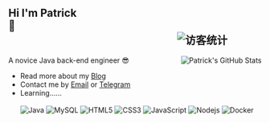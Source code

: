 ## Hi I'm Patrick 👋&emsp;&emsp;&emsp;&emsp;&emsp;&emsp;&emsp;&emsp;&emsp;&emsp;&emsp;&emsp;&emsp;&emsp;&emsp;&emsp;&emsp;&emsp;&emsp;&emsp;&emsp;&emsp;&emsp;&emsp;&emsp;&emsp;&emsp;&emsp;&emsp;&emsp;&emsp;&emsp;&emsp;&emsp;&emsp;&emsp;&emsp;&emsp;&emsp;<img src="https://visitor-badge.glitch.me/badge?page_id=patrick12138" alt="访客统计" />

<img style="max-width: 450px" align="right" src="https://github-readme-stats.vercel.app/api?username=patrick12138&show_icons=true&theme=tokyonight&include_all_commits=true&hide=contribs,issues" alt="Patrick's GitHub Stats"/>

A novice Java back-end engineer 😎

- Read more about my [Blog](https://patrick12138.notion.site/patrick12138/Patrick-s-Blogs-4028349bc14c4c5ea98e05db2dd85980)
- Contact me by [Email](mailto:xuanweihao@foxmail.com) or [Telegram](https://t.me/Patrick12138)
- Learning……  
&emsp;  
 ![Java](https://img.shields.io/badge/-Java-yellow?style=flat-square&logo=java) ![MySQL](https://img.shields.io/badge/MySQL-%2300f.svg?style=flat-square&logo=mysql&logoColor=white) ![HTML5](https://img.shields.io/badge/-HTML5-E34F26?style=flat-square&logo=html5&logoColor=white)
![CSS3](https://img.shields.io/badge/-CSS3-1572B6?style=flat-square&logo=css3) ![JavaScript](https://img.shields.io/badge/-JavaScript-oringe?style=flat-square&logo=javascript) ![Nodejs](https://img.shields.io/badge/-Nodejs-c0ebd?style=flat-square&logo=Node.js) ![Docker](https://img.shields.io/badge/-Docker-FCC624?style=flat-square&logo=docker) 
